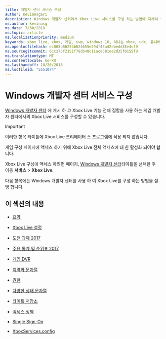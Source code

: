 ```yaml
---
title: 개발자 센터 서비스 구성
author: KevinAsgari
description: Windows 개발자 센터에서 Xbox Live 서비스를 구성 하는 방법에 자세히 설명 하는 항목에 대 한 링크를 제공 합니다.
ms.author: kevinasg
ms.date: 7/30/2018
ms.topic: article
ms.localizationpriority: medium
keywords: xbox live, xbox, 게임, uwp, windows 10, 하나는 xbox, udc, 유니버설 개발자 센터
ms.openlocfilehash: ec865b56254b624655e29df43a42ebedd58e4cf0
ms.sourcegitcommit: 6cc275f2151f78db40c11ace381ee2d35f0155f9
ms.translationtype: MT
ms.contentlocale: ko-KR
ms.lasthandoff: 10/26/2018
ms.locfileid: "5551074"
---
```

# <a name="windows-dev-center-service-configuration"></a>Windows 개발자 센터 서비스 구성

[Windows 개발자 센터](https://developer.microsoft.com/dashboard/windows/overview) 에 게시 하 고 Xbox Live 기능 전체 집합을 사용 하는 게임 개발자 센터에서의 Xbox Live 서비스를 구성할 수 있습니다.

> [!IMPORTANT]
> 이러한 항목 타이틀에 Xbox Live 크리에이터 스 프로그램에 적용 되지 않습니다.

게임 구성 페이지에 액세스 하기 위해 Xbox Live 전체 액세스에 대 한 활성화 되어야 합니다.

Xbox Live 구성에 액세스 하려면 페이지, [Windows 개발자 센터](https://developer.microsoft.com/dashboard/windows/overview)타이틀을 선택한 후 이동 **서비스** > **Xbox Live**.


다음 항목에는 Windows 개발자 센터를 사용 하 여 Xbox Live를 구성 하는 방법을 설명 합니다.

## <a name="in-this-section"></a>이 섹션의 내용

* [요약](dev-center/summary.md)

* [Xbox Live 설정](dev-center/xbox-live-setup.md)

* [도전 과제 2017](dev-center/achievements-in-udc.md)

* [주요 통계 및 순위표 2017](dev-center/featured-stats-and-leaderboards.md)

* [게임 DVR](dev-center/game-dvr.md)

* [지역화 문자열](dev-center/localized-strings.md)

* [권한](dev-center/privileges.md)

* [다양한 상태 문자열](dev-center/rich-presence-configuration.md)

* [타이틀 저장소](dev-center/title-storage.md)

* [액세스 정책](dev-center/access-policies-udc.md)

* [Single Sign-On](dev-center/single-sign-on.md)

* [XboxServices.config](../xboxservices-config.md)